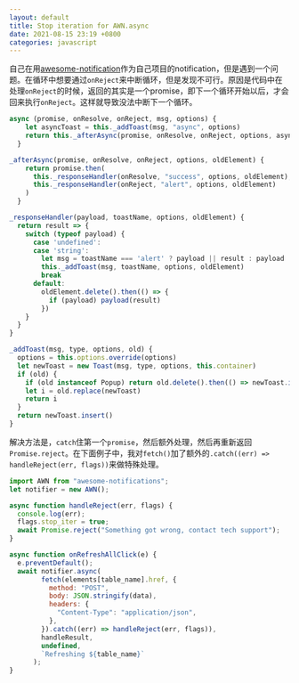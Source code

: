 ```yaml
---
layout: default
title: Stop iteration for AWN.async
date: 2021-08-15 23:19 +0800
categories: javascript
---
```


自己在用[awesome-notification](https://f3oall.github.io/awesome-notifications/docs/toasts/async)作为自己项目的notification，但是遇到一个问题。在循环中想要通过`onReject`来中断循环，但是发现不可行。原因是代码中在处理`onReject`的时候，返回的其实是一个promise，即下一个循环开始以后，才会回来执行`onReject`。这样就导致没法中断下一个循环。

```javascript
async (promise, onResolve, onReject, msg, options) {
    let asyncToast = this._addToast(msg, "async", options)
    return this._afterAsync(promise, onResolve, onReject, options, asyncToast)
  }

_afterAsync(promise, onResolve, onReject, options, oldElement) {
    return promise.then(
      this._responseHandler(onResolve, "success", options, oldElement),
      this._responseHandler(onReject, "alert", options, oldElement)
    )
  }

_responseHandler(payload, toastName, options, oldElement) {
  return result => {
    switch (typeof payload) {
      case 'undefined':
      case 'string':
        let msg = toastName === 'alert' ? payload || result : payload
        this._addToast(msg, toastName, options, oldElement)
        break
      default:
        oldElement.delete().then(() => {
          if (payload) payload(result)
        })
    }
  }
}

_addToast(msg, type, options, old) {
  options = this.options.override(options)
  let newToast = new Toast(msg, type, options, this.container)
  if (old) {
    if (old instanceof Popup) return old.delete().then(() => newToast.insert())
    let i = old.replace(newToast)
    return i
  }
  return newToast.insert()
}
```

解决方法是，`catch`住第一个`promise`，然后额外处理，然后再重新返回`Promise.reject`。在下面例子中，我对`fetch()`加了额外的`.catch((err) => handleReject(err, flags))`来做特殊处理。

```javascript
import AWN from "awesome-notifications";
let notifier = new AWN();

async function handleReject(err, flags) {
  console.log(err);
  flags.stop_iter = true;
  await Promise.reject("Something got wrong, contact tech support");
}

async function onRefreshAllClick(e) {
  e.preventDefault();
  await notifier.async(
        fetch(elements[table_name].href, {
          method: "POST",
          body: JSON.stringify(data),
          headers: {
            "Content-Type": "application/json",
          },
        }).catch((err) => handleReject(err, flags)),
        handleResult,
        undefined,
        `Refreshing ${table_name}`
      );
}
```